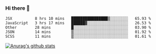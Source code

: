 ### Hi there 👋



<!--
**webB1an/webB1an** is a ✨ _special_ ✨ repository because its `README.md` (this file) appears on your GitHub profile.

Here are some ideas to get you started:

- 🔭 I’m currently working on ...
- 🌱 I’m currently learning ...
- 👯 I’m looking to collaborate on ...
- 🤔 I’m looking for help with ...
- 💬 Ask me about ...
- 📫 How to reach me: ...
- 😄 Pronouns: ...
- ⚡ Fun fact: ...
-->

<!--START_SECTION:waka-->
```text
JSX          8 hrs 10 mins   ████████████████▒░░░░░░░░   65.93 % 
JavaScript   3 hrs 17 mins   ██████▓░░░░░░░░░░░░░░░░░░   26.53 % 
Other        28 mins         █░░░░░░░░░░░░░░░░░░░░░░░░   03.90 % 
JSON         14 mins         ▒░░░░░░░░░░░░░░░░░░░░░░░░   01.92 % 
SCSS         11 mins         ▒░░░░░░░░░░░░░░░░░░░░░░░░   01.61 % 
```
<!--END_SECTION:waka-->


[![Anurag's github stats](https://github-readme-stats.vercel.app/api?username=webB1an&show_icons=true&theme=radical)](https://github.com/anuraghazra/github-readme-stats)


